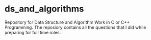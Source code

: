# ds_and_algorithms

Repository for Data Structure and Algorithm Work in C or C++ Programming. The reposiory contains all the questions that I did while preparing for full time roles.
